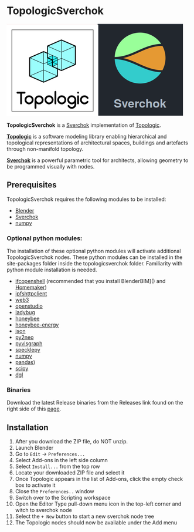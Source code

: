 # TopologicSverchok

![TopologicSververchok-logo](assets/TopologicSverchok.png)

**TopologicSverchok** is a [Sverchok](http://nortikin.github.io/sverchok/) implementation of [Topologic](https://topologic.app). 

[**Topologic**](https://topologic.app/) is a software modeling library enabling hierarchical and topological representations of architectural spaces, buildings and artefacts through non-manifold topology. 

[**Sverchok**](http://nortikin.github.io/sverchok/) is a powerful parametric tool for architects, allowing geometry to be programmed visually with nodes. 


## Prerequisites

TopologicSverchok requires the following modules to be installed:

* [Blender](https://www.blender.org/)
* [Sverchok](https://github.com/nortikin/sverchok/)
* [numpy](https://numpy.org/)

### Optional python modules:

The installation of these optional python modules will activate additional TopologicSverchok nodes. These python modules can be installed in the site-packages folder inside the topologicsverchok folder. Familiarity with python module installation is needed.

* [ifcopenshell]() (recommended that you install BlenderBIM]() and [Homemaker]())
* [ipfshttpclient](https://pypi.org/project/ipfshttpclient/)
* [web3](https://web3py.readthedocs.io/en/stable/)
* [openstudio](https://openstudio.net/)
* [ladybug](https://www.ladybug.tools/)
* [honeybee](https://www.ladybug.tools/honeybee.html)
* [honeybee-energy](https://github.com/ladybug-tools/honeybee-energy)
* [json](https://docs.python.org/3/library/json.html)
* [py2neo](https://py2neo.org/)
* [pyvisgraph](https://github.com/TaipanRex/pyvisgraph)
* [specklepy](https://github.com/specklesystems/specklepy)
* [numpy](https://numpy.org/)
* [pandas](https://pandas.pydata.org/))
* [scipy](https://scipy.org/)
* [dgl](https://github.com/dmlc/dgl)

### Binaries

Download the latest Release binaries from the Releases link found on the right side of this [page](https://github.com/wassimj/TopologicSverchok/releases).

## Installation

1. After you download the ZIP file, do NOT unzip.
1. Launch Blender
1. Go to `Edit` -> `Preferences...`
1. Select Add-ons in the left side column
1. Select `Install...` from the top row
1. Locate your downloaded ZIP file and select it
1. Once Topologic appears in the list of Add-ons, click the empty check box to activate it
1. Close the `Preferences..` window
1. Switch over to the Scripting workspace
1. Open the Editor Type pull-down menu icon in the top-left corner and witch to sverchok node
1. Select the `+ New` button to start a new sverchok node tree
1. The Topologic nodes should now be available under the Add menu